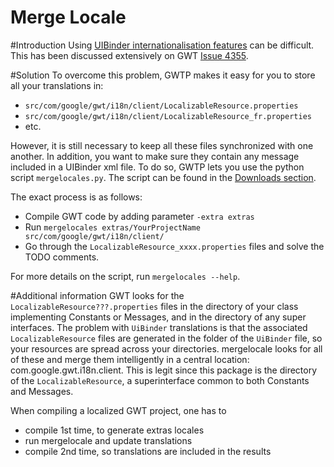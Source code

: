 # Merge Locale

#Introduction
Using [UIBinder internationalisation features](http://code.google.com/webtoolkit/doc/latest/DevGuideUiBinderI18n.html) can be difficult. This has been discussed extensively on GWT [Issue 4355](http://code.google.com/p/google-web-toolkit/issues/detail?id=4355).

#Solution
To overcome this problem, GWTP makes it easy for you to store all your translations in:
  * `src/com/google/gwt/i18n/client/LocalizableResource.properties`
  * `src/com/google/gwt/i18n/client/LocalizableResource_fr.properties`
  * etc.

However, it is still necessary to keep all these files synchronized with one another. In addition, you want to make sure they contain any message included in a UIBinder xml file. To do so, GWTP lets you use the python script `mergelocales.py`. The script can be found in the [Downloads section](http://code.google.com/p/gwt-platform/downloads/list).

The exact process is as follows:
  * Compile GWT code by adding parameter `-extra extras`
  * Run `mergelocales extras/YourProjectName src/com/google/gwt/i18n/client/`
  * Go through the `LocalizableResource_xxxx.properties` files and solve the TODO comments.

For more details on the script, run `mergelocales --help`.

#Additional information
GWT looks for the `LocalizableResource???.properties` files in the
directory of your class implementing Constants or Messages, and in
the directory of any super interfaces. The problem with `UiBinder`
translations is that the associated `LocalizableResource` files are
generated in the folder of the `UiBinder` file, so your resources are
spread across your directories. mergelocale looks for all of these and
merge them intelligently in a central location: com.google.gwt.i18n.client. This is legit since this package is the
directory of the `LocalizableResource`, a superinterface common to both
Constants and Messages.

When compiling a localized GWT project, one has to
 * compile 1st time, to generate extras locales
 * run mergelocale and update translations
 * compile 2nd time, so translations are included in the results
